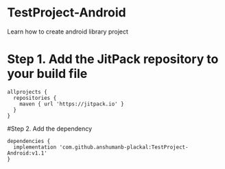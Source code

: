 # TestProject-Android
Learn how to create android library project

# Step 1. Add the JitPack repository to your build file
```
allprojects {
  repositories {
    maven { url 'https://jitpack.io' }
  }
}
```
#Step 2. Add the dependency
```
dependencies {
  implementation 'com.github.anshumanb-plackal:TestProject-Android:v1.1'
}
```
